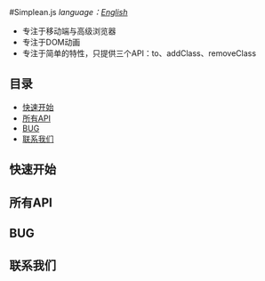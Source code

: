 #Simplean.js
*language：[English](README.en-us.md)*
* 专注于移动端与高级浏览器
* 专注于DOM动画
* 专注于简单的特性，只提供三个API：to、addClass、removeClass

## 目录
- [快速开始](#quickStart)
- [所有API](#allApi)
- [BUG](#bug)
- [联系我们](#author)

<a name="quickStart"></a>
## 快速开始
<a name="allApi"></a>
## 所有API
<a name="bug"></a>
## BUG
<a name="author"></a>
## 联系我们
